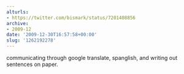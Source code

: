 ```yaml
---
alturls:
- https://twitter.com/bismark/status/7201408856
archive:
- 2009-12
date: '2009-12-30T16:57:58+00:00'
slug: '1262192278'
---
```


communicating through google translate, spanglish, and writing out sentences on paper.

